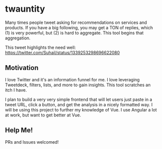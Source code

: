 # twauntity

Many times people tweet asking for recommendations on services and products. If you have a big following, you may get a TON of replies, which (1) is very powerful, but (2) is hard to aggregate. This tool begins that aggregation. 

This tweet highlights the need well: https://twitter.com/Suhail/status/1339253298696622080

## Motivation
I love Twitter and it's an information funnel for me. I love leveraging Tweetdeck, filters, lists, and more to gain insights. This tool scratches an itch I have.

I plan to build a very very simple frontend that will let users just paste in a tweet URL, click a button, and get the analysis in a nicely formatted way. I will be using this project to further my knowledge of Vue. I use Angular a lot at work, but want to get better at Vue.

## Help Me!
PRs and Issues welcomed!
